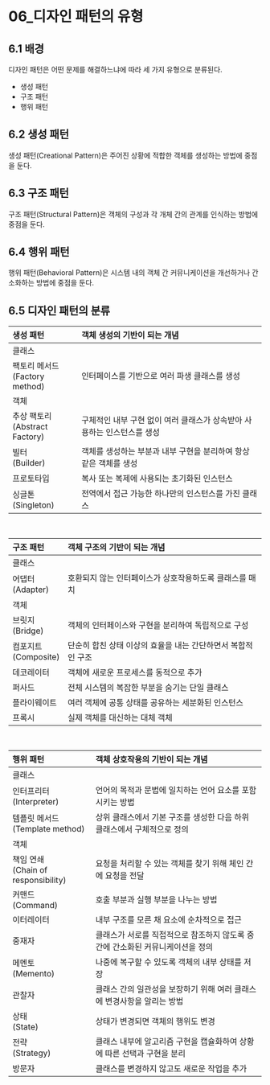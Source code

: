 # 06_디자인 패턴의 유형

## 6.1 배경
디자인 패턴은 어떤 문제를 해결하느냐에 따라 세 가지 유형으로 분류된다.
- 생성 패턴
- 구조 패턴
- 행위 패턴

## 6.2 생성 패턴
생성 패턴(Creational Pattern)은 주어진 상황에 적합한 객체를 생성하는 방법에 중점을 둔다. 

## 6.3 구조 패턴
구조 패턴(Structural Pattern)은 객체의 구성과 각 개체 간의 관계를 인식하는 방법에 중점을 둔다.

## 6.4 행위 패턴
행위 패턴(Behavioral Pattern)은 시스템 내의 객체 간 커뮤니케이션을 개선하거나 간소화하는 방법에 중점을 둔다.

## 6.5 디자인 패턴의 분류
| 생성 패턴 | 객체 생성의 기반이 되는 개념 |
|:-|:-|
|클래스|
|팩토리 메서드<br />(Factory method)|인터페이스를 기반으로 여러 파생 클래스를 생성|
|객체|
|추상 팩토리<br />(Abstract Factory)|구체적인 내부 구현 없이 여러 클래스가 상속받아 사용하는 인스턴스를 생성|
|빌터<br />(Builder)|객체를 생성하는 부분과 내부 구현을 분리하여 항상 같은 객체를 생성|
|프로토타입|복사 또는 복제에 사용되는 초기화된 인스턴스|
|싱글톤<br />(Singleton)|전역에서 접근 가능한 하나만의 인스턴스를 가진 클래스|
<br />

| 구조 패턴 | 객체 구조의 기반이 되는 개념 |
|:-|:-|
|클래스|
|어댑터<br />(Adapter)|호환되지 않는 인터페이스가 상호작용하도록 클래스를 매치|
|객체|
|브릿지<br />(Bridge)|객체의 인터페이스와 구현을 분리하여 독립적으로 구성|
|컴포지트<br />(Composite)|단순히 합친 상태 이상의 효율을 내는 간단하면서 복합적인 구조|
|데코레이터|객체에 새로운 프로세스를 동적으로 추가|
|퍼사드|전체 시스템의 복잡한 부분을 숨기는 단일 클래스|
|플라이웨이트|여러 객체에 공통 상태를 공유하는 세분화된 인스턴스|
|프록시|실제 객체를 대신하는 대체 객체|
<br />

| 행위 패턴 | 객체 상호작용의 기반이 되는 개념 |
|:-|:-|
|클래스|
|인터프리터<br />(Interpreter)|언어의 목적과 문법에 일치하는 언어 요소를 포함시키는 방법|
|템플릿 메서드<br />(Template method)|상위 클래스에서 기본 구조를 생성한 다음 하위 클래스에서 구체적으로 정의|
|객체|
|책임 연쇄<br />(Chain of responsibility)|요청을 처리할 수 있는 객체를 찾기 위해 체인 간에 요청을 전달|
|커맨드<br />(Command)|호출 부분과 실행 부분을 나누는 방법|
|이터레이터|내부 구조를 모른 채 요소에 순차적으로 접근|
|중재자|클래스가 서로를 직접적으로 참조하지 않도록 중간에 간소화된 커뮤니케이션을 정의|
|메멘토<br />(Memento)|나중에 복구할 수 있도록 객체의 내부 상태를 저장|
|관찰자|클래스 간의 일관성을 보장하기 위해 여러 클래스에 변경사항을 알리는 방법|
|상태<br />(State)|상태가 변경되면 객체의 행위도 변경|
|전략<br />(Strategy)|클래스 내부에 알고리즘 구현을 캡슐화하여 상황에 따른 선택과 구현을 분리|
|방문자|클래스를 변경하지 않고도 새로운 작업을 추가|
<br />